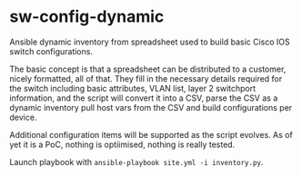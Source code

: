 # sw-config-dynamic
Ansible dynamic inventory from spreadsheet used to build basic Cisco IOS switch configurations.

The basic concept is that a spreadsheet can be distributed to a customer, nicely formatted, all of that. They fill in the necessary details required for the switch including basic attributes, VLAN list, layer 2 switchport information, and the script will convert it into a CSV, parse the CSV as a dynamic inventory pull host vars from the CSV and build configurations per device.

Additional configuration items will be supported as the script evolves. As of yet it is a PoC, nothing is optiimised, nothing is really tested.

Launch playbook with `ansible-playbook site.yml -i inventory.py`.
